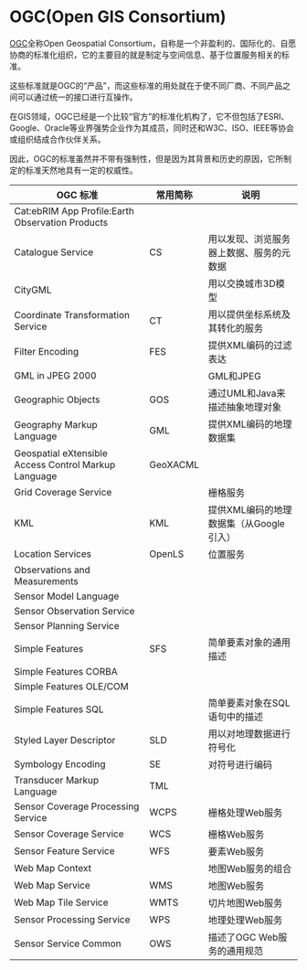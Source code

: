 #   OGC(Open GIS Consortium)
[OGC](http://www.opengeospatial.org/)全称Open Geospatial Consortium，自称是一个非盈利的、国际化的、自愿协商的标准化组织，它的主要目的就是制定与空间信息、基于位置服务相关的标准。

这些标准就是OGC的“产品”，而这些标准的用处就在于使不同厂商、不同产品之间可以通过统一的接口进行互操作。

在GIS领域，OGC已经是一个比较“官方”的标准化机构了，它不但包括了ESRI、Google、Oracle等业界强势企业作为其成员，同时还和W3C、ISO、IEEE等协会或组织结成合作伙伴关系。

因此，OGC的标准虽然并不带有强制性，但是因为其背景和历史的原因，它所制定的标准天然地具有一定的权威性。

|OGC 标准|常用简称|说明|
|--------|-------|---|
|Cat:ebRIM App Profile:Earth Observation Products|
|Catalogue Service|CS|用以发现、浏览服务器上数据、服务的元数据|
|CityGML||用以交换城市3D模型|
|Coordinate Transformation Service|CT|用以提供坐标系统及其转化的服务|
|Filter Encoding|FES|提供XML编码的过滤表达|
|GML in JPEG 2000||GML和JPEG|2000编码图像的结合|
|Geographic Objects|GOS|通过UML和Java来描述抽象地理对象|
|Geography Markup Language|GML|提供XML编码的地理数据集|
|Geospatial eXtensible Access Control Markup Language|GeoXACML|
|Grid Coverage Service||栅格服务|
|KML|KML|提供XML编码的地理数据集（从Google引入）|
|Location Services|OpenLS|位置服务|
|Observations and Measurements|
|Sensor Model Language|
|Sensor Observation Service|
|Sensor Planning Service|
|Simple Features|SFS|简单要素对象的通用描述|
|Simple Features CORBA|
|Simple Features OLE/COM|
|Simple Features SQL||简单要素对象在SQL语句中的描述|
|Styled Layer Descriptor|SLD|用以对地理数据进行符号化|
|Symbology Encoding|SE|对符号进行编码|
|Transducer Markup Language|TML|
|Sensor Coverage Processing Service|WCPS|栅格处理Web服务|
|Sensor Coverage Service|WCS|栅格Web服务|
|Sensor Feature Service|WFS|要素Web服务|
|Web Map Context||地图Web服务的组合|
|Web Map Service|WMS|地图Web服务|
|Web Map Tile Service|WMTS|切片地图Web服务|
|Sensor Processing Service|WPS|地理处理Web服务|
|Sensor Service Common|OWS|描述了OGC Web服务的通用规范|
